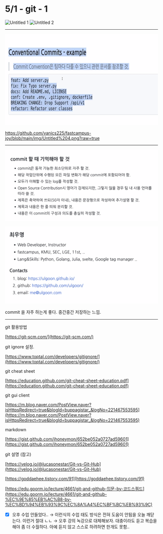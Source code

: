# 5/1 - git - 1

<!-- ![Untitled](5%201%20-%20git%20-%201%20a8323bd3ec4f4378a5cd98cb9dd1e214/Untitled.png) -->
<img width="700" height="300" alt="Untitled 1" src="https://github.com/vanics225/fastcampus-joy/assets/174995648/d61570af-b00e-45e8-aa7b-890634e3cd37">

<!-- ![Untitled](5%201%20-%20git%20-%201%20a8323bd3ec4f4378a5cd98cb9dd1e214/Untitled%201.png) -->
<img width="700" height="300" alt="Untitled 2" src="https://github.com/vanics225/fastcampus-joy/assets/174995648/07d821be-29c1-4986-a7a1-1ae1bec61e9c">

---

<!-- ![Untitled](5%201%20-%20git%20-%201%20a8323bd3ec4f4378a5cd98cb9dd1e214/Untitled%202.png) -->
<img width="700" height="300" alt="Untitled 2" src="https://github.com/vanics225/fastcampus-joy/blob/main/img/Untitled%203.png?raw=true">

<!-- ![Untitled](5%201%20-%20git%20-%201%20a8323bd3ec4f4378a5cd98cb9dd1e214/Untitled%203.png) -->
https://github.com/vanics225/fastcampus-joy/blob/main/img/Untitled%204.png?raw=true

---

![img4](https://github.com/vanics225/fastcampus-joy/blob/main/img/Untitled%204.png?raw=true)

![Untitled](.\img\Untitled.png)

commit 을 자주 하는게 좋다. 중간중간 저장하는 느낌.

---

git 활용방법

[https://git-scm.com/](https://git-scm.com/)

git ignore 설정.

[https://www.toptal.com/developers/gitignore/](https://www.toptal.com/developers/gitignore/)

git cheat sheet

[https://education.github.com/git-cheat-sheet-education.pdf](https://education.github.com/git-cheat-sheet-education.pdf)

git gui client

[https://m.blog.naver.com/PostView.naver?isHttpsRedirect=true&blogId=buppagistar_&logNo=221467553595](https://m.blog.naver.com/PostView.naver?isHttpsRedirect=true&blogId=buppagistar_&logNo=221467553595)

markdown

[https://gist.github.com/ihoneymon/652be052a0727ad59601](https://gist.github.com/ihoneymon/652be052a0727ad59601)

git 설명 (참고)

[https://velog.io/@lucasonestar/Git-vs-Git-Hub](https://velog.io/@lucasonestar/Git-vs-Git-Hub)

[https://goddaehee.tistory.com/91](https://goddaehee.tistory.com/91)

[https://edu.goorm.io/lecture/4661/git-and-github-입문-by-코드스쿼드](https://edu.goorm.io/lecture/4661/git-and-github-%EC%9E%85%EB%AC%B8-by-%EC%BD%94%EB%93%9C%EC%8A%A4%EC%BF%BC%EB%93%9C)

- [x]  오후 수업 안들었다.. → 이런식의 수업 태도 방식은 전혀 도움이 안됨을 오늘 깨닫는다.
이런거 절대 ㄴㄴ → 오후 강의 녹강으로 대체해보자.
대충이라도 듣고 복습을 해야 좀 더 수월하다. 아예 듣지 않고 스스로 하려하면 한개도 못함..